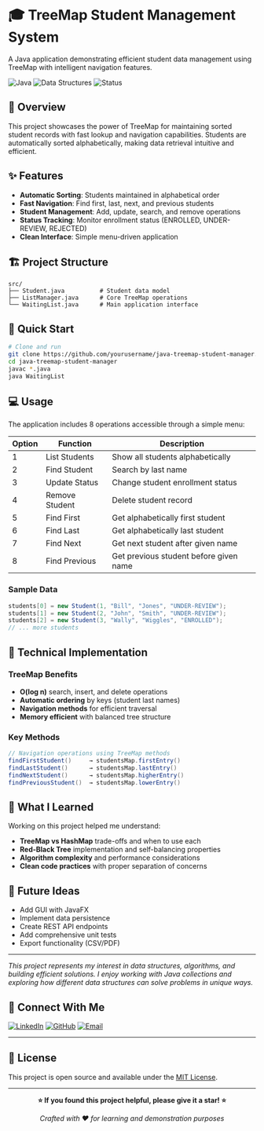 # 🎓 TreeMap Student Management System

A Java application demonstrating efficient student data management using TreeMap with intelligent navigation features.

![Java](https://img.shields.io/badge/Java-ED8B00?style=flat&logo=java&logoColor=white)
![Data Structures](https://img.shields.io/badge/TreeMap-Navigation-blue)
![Status](https://img.shields.io/badge/Status-Complete-green)

## 📖 Overview

This project showcases the power of TreeMap for maintaining sorted student records with fast lookup and navigation capabilities. Students are automatically sorted alphabetically, making data retrieval intuitive and efficient.

## ✨ Features

- **Automatic Sorting**: Students maintained in alphabetical order
- **Fast Navigation**: Find first, last, next, and previous students
- **Student Management**: Add, update, search, and remove operations
- **Status Tracking**: Monitor enrollment status (ENROLLED, UNDER-REVIEW, REJECTED)
- **Clean Interface**: Simple menu-driven application

## 🏗️ Project Structure

```
src/
├── Student.java          # Student data model
├── ListManager.java      # Core TreeMap operations
└── WaitingList.java      # Main application interface
```

## 🚀 Quick Start

```bash
# Clone and run
git clone https://github.com/yourusername/java-treemap-student-manager.git
cd java-treemap-student-manager
javac *.java
java WaitingList
```

## 💻 Usage

The application includes 8 operations accessible through a simple menu:

| Option | Function | Description |
|--------|----------|-------------|
| 1 | List Students | Show all students alphabetically |
| 2 | Find Student | Search by last name |
| 3 | Update Status | Change student enrollment status |
| 4 | Remove Student | Delete student record |
| 5 | Find First | Get alphabetically first student |
| 6 | Find Last | Get alphabetically last student |
| 7 | Find Next | Get next student after given name |
| 8 | Find Previous | Get previous student before given name |

### Sample Data
```java
students[0] = new Student(1, "Bill", "Jones", "UNDER-REVIEW");
students[1] = new Student(2, "John", "Smith", "UNDER-REVIEW");
students[2] = new Student(3, "Wally", "Wiggles", "ENROLLED");
// ... more students
```

## 🔧 Technical Implementation

### TreeMap Benefits
- **O(log n)** search, insert, and delete operations
- **Automatic ordering** by keys (student last names)
- **Navigation methods** for efficient traversal
- **Memory efficient** with balanced tree structure

### Key Methods
```java
// Navigation operations using TreeMap methods
findFirstStudent()     → studentsMap.firstEntry()
findLastStudent()      → studentsMap.lastEntry()
findNextStudent()      → studentsMap.higherEntry()
findPreviousStudent()  → studentsMap.lowerEntry()
```

## 🎯 What I Learned

Working on this project helped me understand:
- **TreeMap vs HashMap** trade-offs and when to use each
- **Red-Black Tree** implementation and self-balancing properties  
- **Algorithm complexity** and performance considerations
- **Clean code practices** with proper separation of concerns

## 🔮 Future Ideas

- Add GUI with JavaFX
- Implement data persistence
- Create REST API endpoints
- Add comprehensive unit tests
- Export functionality (CSV/PDF)

---

*This project represents my interest in data structures, algorithms, and building efficient solutions. I enjoy working with Java collections and exploring how different data structures can solve problems in unique ways.*

## 🤝 Connect With Me

[![LinkedIn](https://img.shields.io/badge/LinkedIn-0077B5?style=for-the-badge&logo=linkedin&logoColor=white)](https://www.linkedin.com/in/pavan-kalyan-406251231/)
[![GitHub](https://img.shields.io/badge/GitHub-100000?style=for-the-badge&logo=github&logoColor=white)](https://github.com/pavankalyan776)
[![Email](https://img.shields.io/badge/Email-D14836?style=for-the-badge&logo=gmail&logoColor=white)](mailto:kadavakollupavankalyan@gmail.com)

---

## 📄 License

This project is open source and available under the [MIT License](LICENSE).

---

<div align="center">

**⭐ If you found this project helpful, please give it a star! ⭐**

*Crafted with ❤️ for learning and demonstration purposes*

</div>

